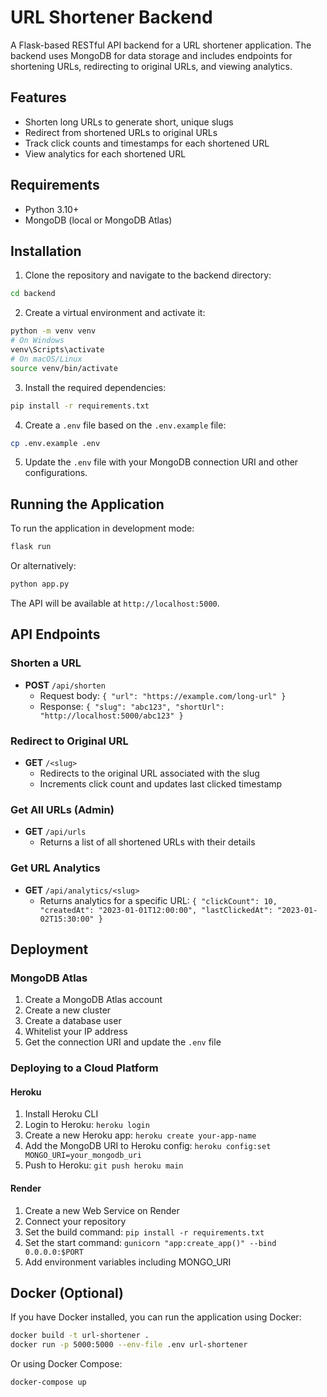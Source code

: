 # URL Shortener Backend

A Flask-based RESTful API backend for a URL shortener application. The backend uses MongoDB for data storage and includes endpoints for shortening URLs, redirecting to original URLs, and viewing analytics.

## Features

- Shorten long URLs to generate short, unique slugs
- Redirect from shortened URLs to original URLs
- Track click counts and timestamps for each shortened URL
- View analytics for each shortened URL

## Requirements

- Python 3.10+
- MongoDB (local or MongoDB Atlas)

## Installation

1. Clone the repository and navigate to the backend directory:

```bash
cd backend
```

2. Create a virtual environment and activate it:

```bash
python -m venv venv
# On Windows
venv\Scripts\activate
# On macOS/Linux
source venv/bin/activate
```

3. Install the required dependencies:

```bash
pip install -r requirements.txt
```

4. Create a `.env` file based on the `.env.example` file:

```bash
cp .env.example .env
```

5. Update the `.env` file with your MongoDB connection URI and other configurations.

## Running the Application

To run the application in development mode:

```bash
flask run
```

Or alternatively:

```bash
python app.py
```

The API will be available at `http://localhost:5000`.

## API Endpoints

### Shorten a URL
- **POST** `/api/shorten`
  - Request body: `{ "url": "https://example.com/long-url" }`
  - Response: `{ "slug": "abc123", "shortUrl": "http://localhost:5000/abc123" }`

### Redirect to Original URL
- **GET** `/<slug>`
  - Redirects to the original URL associated with the slug
  - Increments click count and updates last clicked timestamp

### Get All URLs (Admin)
- **GET** `/api/urls`
  - Returns a list of all shortened URLs with their details

### Get URL Analytics
- **GET** `/api/analytics/<slug>`
  - Returns analytics for a specific URL: `{ "clickCount": 10, "createdAt": "2023-01-01T12:00:00", "lastClickedAt": "2023-01-02T15:30:00" }`

## Deployment

### MongoDB Atlas

1. Create a MongoDB Atlas account
2. Create a new cluster
3. Create a database user
4. Whitelist your IP address
5. Get the connection URI and update the `.env` file

### Deploying to a Cloud Platform

#### Heroku

1. Install Heroku CLI
2. Login to Heroku: `heroku login`
3. Create a new Heroku app: `heroku create your-app-name`
4. Add the MongoDB URI to Heroku config: `heroku config:set MONGO_URI=your_mongodb_uri`
5. Push to Heroku: `git push heroku main`

#### Render

1. Create a new Web Service on Render
2. Connect your repository
3. Set the build command: `pip install -r requirements.txt`
4. Set the start command: `gunicorn "app:create_app()" --bind 0.0.0.0:$PORT`
5. Add environment variables including MONGO_URI

## Docker (Optional)

If you have Docker installed, you can run the application using Docker:

```bash
docker build -t url-shortener .
docker run -p 5000:5000 --env-file .env url-shortener
```

Or using Docker Compose:

```bash
docker-compose up
``` 